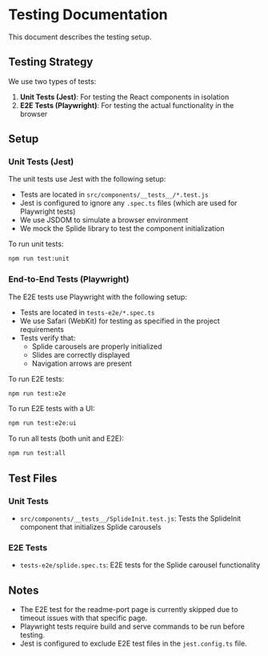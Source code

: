 # Testing Documentation

This document describes the testing setup.

## Testing Strategy

We use two types of tests:

1. **Unit Tests (Jest)**: For testing the React components in isolation
2. **E2E Tests (Playwright)**: For testing the actual functionality in the browser

## Setup

### Unit Tests (Jest)

The unit tests use Jest with the following setup:

- Tests are located in `src/components/__tests__/*.test.js`
- Jest is configured to ignore any `.spec.ts` files (which are used for Playwright tests)
- We use JSDOM to simulate a browser environment
- We mock the Splide library to test the component initialization

To run unit tests:

```bash
npm run test:unit
```

### End-to-End Tests (Playwright)

The E2E tests use Playwright with the following setup:

- Tests are located in `tests-e2e/*.spec.ts`
- We use Safari (WebKit) for testing as specified in the project requirements
- Tests verify that:
  - Splide carousels are properly initialized
  - Slides are correctly displayed
  - Navigation arrows are present

To run E2E tests:

```bash
npm run test:e2e
```

To run E2E tests with a UI:

```bash
npm run test:e2e:ui
```

To run all tests (both unit and E2E):

```bash
npm run test:all
```

## Test Files

### Unit Tests

- `src/components/__tests__/SplideInit.test.js`: Tests the SplideInit component that initializes Splide carousels

### E2E Tests

- `tests-e2e/splide.spec.ts`: E2E tests for the Splide carousel functionality

## Notes

- The E2E test for the readme-port page is currently skipped due to timeout issues with that specific page.
- Playwright tests require build and serve commands to be run before testing.
- Jest is configured to exclude E2E test files in the `jest.config.ts` file. 